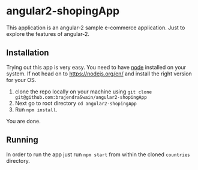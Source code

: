 # angular2-shopingApp

This application is an angular-2 sample e-commerce application.
Just to explore the features of angular-2.

## Installation

Trying out this app is very easy. You need to have [node](https://nodejs.org/en/) installed on your system. If not head on to https://nodejs.org/en/ and install the right version for your OS.

1. clone the repo locally on your machine using `git clone git@github.com:brajendraSwain/angular2-shopingApp`
2. Next go to root directory `cd angular2-shopingApp`
3. Run `npm install`.

You are done.

## Running

In order to run the app just run `npm start` from within the cloned `countries` directory.
